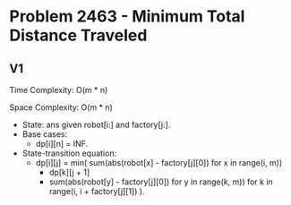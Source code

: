 # Problem 2463 - Minimum Total Distance Traveled

## V1

Time Complexity: O(m * n)

Space Complexity: O(m * n)

- State: ans given robot[i:] and factory[j:].
- Base cases:
    - dp[i][n] = INF.
- State-transition equation:
    - dp[i][j] = min(
        sum(abs(robot[x] - factory[j][0]) for x in range(i, m))
        + dp[k][j + 1]
        - sum(abs(robot[y] - factory[j][0]) for y in range(k, m))
        for k in range(i, i + factory[j][1])
    ).
